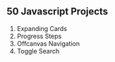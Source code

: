 ## 50 Javascript Projects

1. Expanding Cards
2. Progress Steps
3. Offcanvas Navigation
4. Toggle Search
